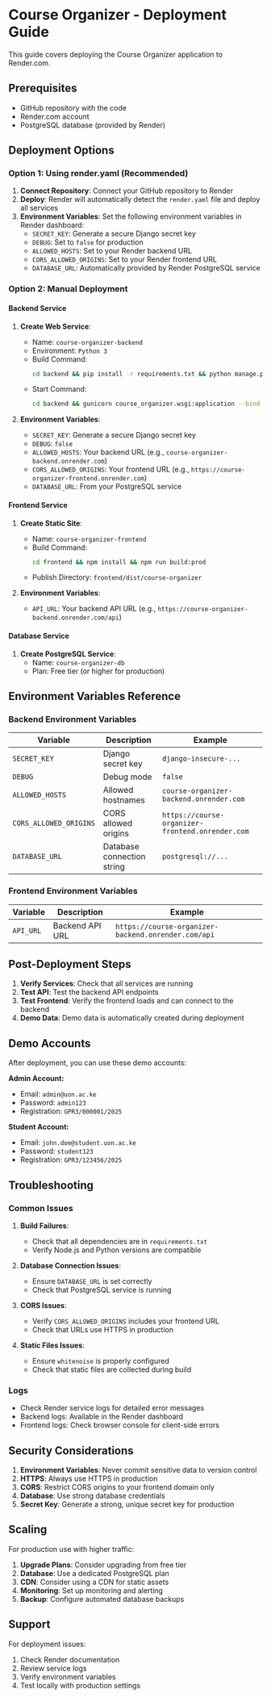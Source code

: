 # Course Organizer - Deployment Guide

This guide covers deploying the Course Organizer application to Render.com.

## Prerequisites

- GitHub repository with the code
- Render.com account
- PostgreSQL database (provided by Render)

## Deployment Options

### Option 1: Using render.yaml (Recommended)

1. **Connect Repository**: Connect your GitHub repository to Render
2. **Deploy**: Render will automatically detect the `render.yaml` file and deploy all services
3. **Environment Variables**: Set the following environment variables in Render dashboard:
   - `SECRET_KEY`: Generate a secure Django secret key
   - `DEBUG`: Set to `false` for production
   - `ALLOWED_HOSTS`: Set to your Render backend URL
   - `CORS_ALLOWED_ORIGINS`: Set to your Render frontend URL
   - `DATABASE_URL`: Automatically provided by Render PostgreSQL service

### Option 2: Manual Deployment

#### Backend Service

1. **Create Web Service**:
   - Name: `course-organizer-backend`
   - Environment: `Python 3`
   - Build Command: 
     ```bash
     cd backend && pip install -r requirements.txt && python manage.py migrate && python manage.py create_demo_data
     ```
   - Start Command: 
     ```bash
     cd backend && gunicorn course_organizer.wsgi:application --bind 0.0.0.0:$PORT
     ```

2. **Environment Variables**:
   - `SECRET_KEY`: Generate a secure Django secret key
   - `DEBUG`: `false`
   - `ALLOWED_HOSTS`: Your backend URL (e.g., `course-organizer-backend.onrender.com`)
   - `CORS_ALLOWED_ORIGINS`: Your frontend URL (e.g., `https://course-organizer-frontend.onrender.com`)
   - `DATABASE_URL`: From your PostgreSQL service

#### Frontend Service

1. **Create Static Site**:
   - Name: `course-organizer-frontend`
   - Build Command: 
     ```bash
     cd frontend && npm install && npm run build:prod
     ```
   - Publish Directory: `frontend/dist/course-organizer`

2. **Environment Variables**:
   - `API_URL`: Your backend API URL (e.g., `https://course-organizer-backend.onrender.com/api`)

#### Database Service

1. **Create PostgreSQL Service**:
   - Name: `course-organizer-db`
   - Plan: Free tier (or higher for production)

## Environment Variables Reference

### Backend Environment Variables

| Variable | Description | Example |
|----------|-------------|---------|
| `SECRET_KEY` | Django secret key | `django-insecure-...` |
| `DEBUG` | Debug mode | `false` |
| `ALLOWED_HOSTS` | Allowed hostnames | `course-organizer-backend.onrender.com` |
| `CORS_ALLOWED_ORIGINS` | CORS allowed origins | `https://course-organizer-frontend.onrender.com` |
| `DATABASE_URL` | Database connection string | `postgresql://...` |

### Frontend Environment Variables

| Variable | Description | Example |
|----------|-------------|---------|
| `API_URL` | Backend API URL | `https://course-organizer-backend.onrender.com/api` |

## Post-Deployment Steps

1. **Verify Services**: Check that all services are running
2. **Test API**: Test the backend API endpoints
3. **Test Frontend**: Verify the frontend loads and can connect to the backend
4. **Demo Data**: Demo data is automatically created during deployment

## Demo Accounts

After deployment, you can use these demo accounts:

**Admin Account:**
- Email: `admin@uon.ac.ke`
- Password: `admin123`
- Registration: `GPR3/000001/2025`

**Student Account:**
- Email: `john.doe@student.uon.ac.ke`
- Password: `student123`
- Registration: `GPR3/123456/2025`

## Troubleshooting

### Common Issues

1. **Build Failures**:
   - Check that all dependencies are in `requirements.txt`
   - Verify Node.js and Python versions are compatible

2. **Database Connection Issues**:
   - Ensure `DATABASE_URL` is set correctly
   - Check that PostgreSQL service is running

3. **CORS Issues**:
   - Verify `CORS_ALLOWED_ORIGINS` includes your frontend URL
   - Check that URLs use HTTPS in production

4. **Static Files Issues**:
   - Ensure `whitenoise` is properly configured
   - Check that static files are collected during build

### Logs

- Check Render service logs for detailed error messages
- Backend logs: Available in the Render dashboard
- Frontend logs: Check browser console for client-side errors

## Security Considerations

1. **Environment Variables**: Never commit sensitive data to version control
2. **HTTPS**: Always use HTTPS in production
3. **CORS**: Restrict CORS origins to your frontend domain only
4. **Database**: Use strong database credentials
5. **Secret Key**: Generate a strong, unique secret key for production

## Scaling

For production use with higher traffic:

1. **Upgrade Plans**: Consider upgrading from free tier
2. **Database**: Use a dedicated PostgreSQL plan
3. **CDN**: Consider using a CDN for static assets
4. **Monitoring**: Set up monitoring and alerting
5. **Backup**: Configure automated database backups

## Support

For deployment issues:
1. Check Render documentation
2. Review service logs
3. Verify environment variables
4. Test locally with production settings